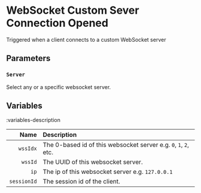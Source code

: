 # WebSocket Custom Sever Connection Opened
Triggered when a client connects to a custom WebSocket server

## Parameters

### `Server`
Select any or a specific websocket server.

## Variables
:variables-description

Name | Description
----:|:------------
`wssIdx` | The 0-based id of this websocket server e.g. `0`, `1`, `2`, etc.
`wssId` | The UUID of this websocket server.
`ip` | The ip of this websocket server e.g. `127.0.0.1`
`sessionId` | The session id of the client.